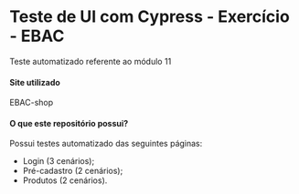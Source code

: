 # Teste de UI com Cypress - Exercício - EBAC
Teste automatizado referente ao módulo 11

#### Site utilizado
EBAC-shop

#### O que este repositório possui?
Possui testes automatizado das seguintes páginas:
- Login (3 cenários);
- Pré-cadastro (2 cenários);
- Produtos (2 cenários).

